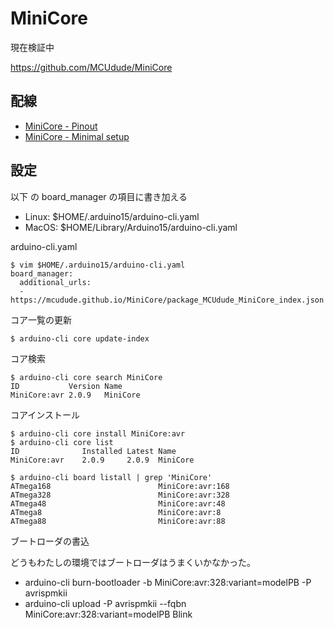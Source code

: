 # MiniCore

現在検証中

https://github.com/MCUdude/MiniCore

## 配線

* [MiniCore - Pinout](https://github.com/MCUdude/MiniCore/blob/master/README.md#pinout)
* [MiniCore - Minimal setup](https://github.com/MCUdude/MiniCore/blob/master/README.md#minimal-setup)

## 設定

以下 の board_manager の項目に書き加える

* Linux: $HOME/.arduino15/arduino-cli.yaml 
* MacOS: $HOME/Library/Arduino15/arduino-cli.yaml

arduino-cli.yaml

	$ vim $HOME/.arduino15/arduino-cli.yaml
	board_manager:
	  additional_urls:
	  - https://mcudude.github.io/MiniCore/package_MCUdude_MiniCore_index.json

コア一覧の更新

	$ arduino-cli core update-index

コア検索

	$ arduino-cli core search MiniCore
    ID           Version Name
    MiniCore:avr 2.0.9   MiniCore

コアインストール

	$ arduino-cli core install MiniCore:avr
	$ arduino-cli core list
    ID              Installed Latest Name
    MiniCore:avr    2.0.9     2.0.9  MiniCore

    $ arduino-cli board listall | grep 'MiniCore'
    ATmega168                        MiniCore:avr:168
    ATmega328                        MiniCore:avr:328
    ATmega48                         MiniCore:avr:48
    ATmega8                          MiniCore:avr:8
    ATmega88                         MiniCore:avr:88

ブートローダの書込

どうもわたしの環境ではブートローダはうまくいかなかった。

 * arduino-cli burn-bootloader -b MiniCore:avr:328:variant=modelPB -P avrispmkii
 * arduino-cli upload -P avrispmkii --fqbn MiniCore:avr:328:variant=modelPB Blink
